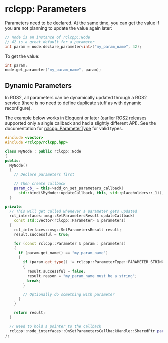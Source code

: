 # rclcpp: Parameters

Parameters need to be declared. At the same time, you can get the value if you
are not planning to update the value again later:

```cpp
// node is an instance of rclcpp::Node
// 42 is a great default for a parameter
int param = node.declare_parameter<int>("my_param_name", 42);
```

To get the value:

```cpp
int param;
node.get_parameter("my_param_name", param);
```

## Dynamic Parameters

In ROS2, all parameters can be dynamically updated through a ROS2 service
(there is no need to define duplicate stuff as with dynamic reconfigure).

The example below works in Eloquent or later (earlier ROS2 releases supported
only a single callback and had a slightly different API).
See the documentation for
[rclcpp::ParameterType](http://docs.ros2.org/latest/api/rclcpp/namespacerclcpp.html#enum-members)
for valid types.

```cpp
#include <vector>
#include <rclcpp/rclcpp.hpp>

class MyNode : public rclcpp::Node
{
public:
  MyNode()
  {
    // Declare parameters first

    // Then create callback
    param_cb_ = this->add_on_set_parameters_callback(
      std::bind(&MyNode::updateCallback, this, std::placeholders::_1));
  }

private:
  // This will get called whenever a parameter gets updated
  rcl_interfaces::msg::SetParametersResult updateCallback(
    const std::vector<rclcpp::Parameter> & parameters)
  {
    rcl_interfaces::msg::SetParametersResult result;
    result.successful = true;

    for (const rclcpp::Parameter & param : parameters)
    {
      if (param.get_name() == "my_param_name")
      {
        if (param.get_type() != rclcpp::ParameterType::PARAMETER_STRING)
        {
          result.successful = false;
          result.reason = "my_param_name must be a string";
          break;
        }

        // Optionally do something with parameter
      }
    }

    return result;
  }

  // Need to hold a pointer to the callback
  rclcpp::node_interfaces::OnSetParametersCallbackHandle::SharedPtr param_cb_;
};

```